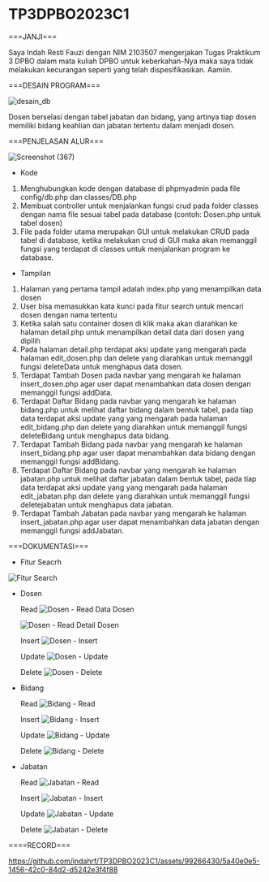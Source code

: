 # TP3DPBO2023C1

===JANJI===

Saya Indah Resti Fauzi dengan NIM 2103507 mengerjakan Tugas Praktikum 3 DPBO dalam mata kuliah DPBO untuk keberkahan-Nya maka saya tidak melakukan kecurangan seperti yang telah dispesifikasikan. Aamiin.

===DESAIN PROGRAM===

![desain_db](https://github.com/indahrf/TP3DPBO2023C1/assets/99266430/45dde99f-ad50-48eb-ad49-75c15641480a)

Dosen berselasi dengan tabel jabatan dan bidang, yang artinya tiap dosen memiliki bidang keahlian dan jabatan tertentu dalam menjadi dosen.

===PENJELASAN ALUR===

![Screenshot (367)](https://github.com/indahrf/TP3DPBO2023C1/assets/99266430/9e40595f-8db0-4c00-9144-27be3af4d6ac)

- Kode
1. Menghubungkan kode dengan database di phpmyadmin pada file config/db.php dan classes/DB.php
2. Membuat controller untuk menjalankan fungsi crud pada folder classes dengan nama file sesuai tabel pada database (contoh: Dosen.php untuk tabel dosen)
3. File pada folder utama merupakan GUI untuk melakukan CRUD pada tabel di database, ketika melakukan crud di GUI maka akan memanggil fungsi yang terdapat di classes untuk menjalankan program ke database.

- Tampilan
1. Halaman yang pertama tampil adalah index.php yang menampilkan data dosen
2. User bisa memasukkan kata kunci pada fitur search untuk mencari dosen dengan nama tertentu
3. Ketika salah satu container dosen di klik maka akan diarahkan ke halaman detail.php untuk menampilkan detail data dari dosen yang dipilih
4. Pada halaman detail.php terdapat aksi update yang mengarah pada halaman edit_dosen.php dan delete yang diarahkan untuk memanggil fungsi deleteData untuk menghapus data dosen.
5. Terdapat Tambah Dosen pada navbar yang mengarah ke halaman insert_dosen.php agar user dapat menambahkan data dosen dengan memanggil fungsi addData.
6. Terdapat Daftar Bidang pada navbar yang mengarah ke halaman bidang.php untuk melihat daftar bidang dalam bentuk tabel, pada tiap data terdapat aksi update yang yang mengarah pada halaman edit_bidang.php dan delete yang diarahkan untuk memanggil fungsi deleteBidang untuk menghapus data bidang.
7. Terdapat Tambah Bidang pada navbar yang mengarah ke halaman insert_bidang.php agar user dapat menambahkan data bidang dengan memanggil fungsi addBidang.
8. Terdapat Daftar Bidang pada navbar yang mengarah ke halaman jabatan.php untuk melihat daftar jabatan dalam bentuk tabel, pada tiap data terdapat aksi update yang yang mengarah pada halaman edit_jabatan.php dan delete yang diarahkan untuk memanggil fungsi deletejabatan untuk menghapus data jabatan.
9. Terdapat Tambah Jabatan pada navbar yang mengarah ke halaman insert_jabatan.php agar user dapat menambahkan data jabatan dengan memanggil fungsi addJabatan.

===DOKUMENTASI===

- Fitur Seacrh

![Fitur Search](https://github.com/indahrf/TP3DPBO2023C1/assets/99266430/8757bb4a-6967-4082-9705-07981be431b1)

- Dosen

  Read
  ![Dosen - Read Data Dosen](https://github.com/indahrf/TP3DPBO2023C1/assets/99266430/9b065e7e-57bd-4266-a177-119818abcb54)

  ![Dosen - Read Detail Dosen](https://github.com/indahrf/TP3DPBO2023C1/assets/99266430/0dac920f-0eaf-476b-a47c-e4d05e322491)

  Insert
  ![Dosen - Insert](https://github.com/indahrf/TP3DPBO2023C1/assets/99266430/8e25debf-ab1f-40dd-ac5c-f9fc1cd6e86f)

  Update
  ![Dosen - Update](https://github.com/indahrf/TP3DPBO2023C1/assets/99266430/c04cb50e-7746-4adb-9e87-b127efe6c131)

  Delete
  ![Dosen - Delete](https://github.com/indahrf/TP3DPBO2023C1/assets/99266430/f107c897-9ae5-44fe-8cea-5f2d64965bc9)

- Bidang

  Read
  ![Bidang - Read](https://github.com/indahrf/TP3DPBO2023C1/assets/99266430/82cdd9a0-d485-4318-8b58-64c9934960ed)
  
  Insert
  ![Bidang - Insert](https://github.com/indahrf/TP3DPBO2023C1/assets/99266430/f468f144-d2a1-47e2-9553-44d4b5fdc889)

  Update
  ![Bidang - Update](https://github.com/indahrf/TP3DPBO2023C1/assets/99266430/4b5fe175-67ed-4b6e-9f6f-a4d61a560827)

  Delete
  ![Bidang - Delete](https://github.com/indahrf/TP3DPBO2023C1/assets/99266430/e01400c6-5eef-4f47-bffe-a90678596020)

- Jabatan

  Read
  ![Jabatan - Read](https://github.com/indahrf/TP3DPBO2023C1/assets/99266430/823c5891-cc45-48a8-a70f-e4ad3c38e496)

  Insert
  ![Jabatan - Insert](https://github.com/indahrf/TP3DPBO2023C1/assets/99266430/a97488e0-a4e3-46a1-a49e-841695310c53)
  
  Update
  ![Jabatan - Update](https://github.com/indahrf/TP3DPBO2023C1/assets/99266430/ce535620-528c-4e0a-b8b2-57981ca1359f)

  Delete
  ![Jabatan - Delete](https://github.com/indahrf/TP3DPBO2023C1/assets/99266430/2e776101-866f-4237-b448-0776d580c7c5)
  
  
====RECORD===

https://github.com/indahrf/TP3DPBO2023C1/assets/99266430/5a40e0e5-1456-42c0-84d2-d5242e3f4f88
